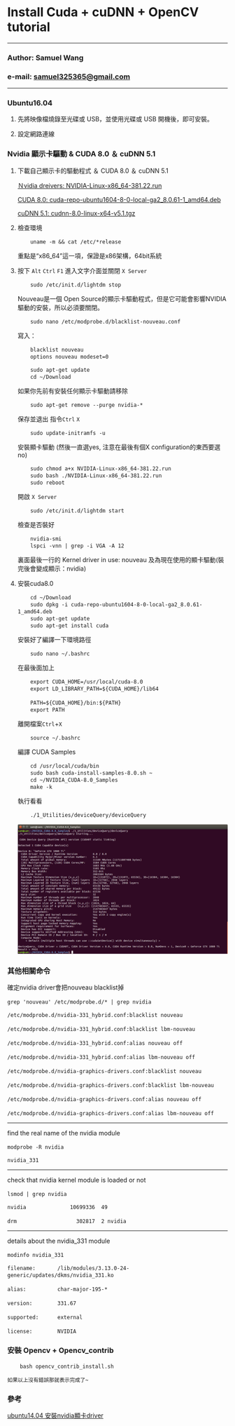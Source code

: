 # Install Cuda + cuDNN + OpenCV tutorial

****

### Author: Samuel Wang
### e-mail: samuel325365@gmail.com

****

### Ubuntu16.04 

1.  先將映像檔燒錄至光碟或 USB，並使用光碟或 USB 開機後，即可安裝。

2.  設定網路連線

### Nvidia 顯示卡驅動 & CUDA 8.0 ＆ cuDNN 5.1
1.  下載自己顯示卡的驅動程式 ＆ CUDA 8.0 ＆ cuDNN 5.1

    [Ｎvidia dreivers: NVIDIA-Linux-x86_64-381.22.run](http://www.nvidia.com.tw/Download/index.aspx?lang=tw)

    [CUDA 8.0: cuda-repo-ubuntu1604-8-0-local-ga2_8.0.61-1_amd64.deb](https://developer.nvidia.com/cuda-downloads)

    [cuDNN 5.1: cudnn-8.0-linux-x64-v5.1.tgz](https://developer.nvidia.com/cudnn)

2.  檢查環境
    ```Shell 
        uname -m && cat /etc/*release
    ```
    重點是“x86_64”這一項，保證是x86架構，64bit系統
  
2.  按下 `Alt` `Ctrl` `F1` 進入文字介面並關閉 `X Server`
    ```Shell
        sudo /etc/init.d/lightdm stop
    ```
    Nouveau是一個 Open Source的顯示卡驅動程式，但是它可能會影響NVIDIA驅動的安裝，所以必須要關閉。
    ```Shell
        sudo nano /etc/modprobe.d/blacklist-nouveau.conf
    ```
    寫入：
    ```Shell
        blacklist nouveau
        options nouveau modeset=0
    ```
    ```Shell
        sudo apt-get update
        cd ~/Download
    ```
    如果你先前有安裝任何顯示卡驅動請移除
    ```Shell
        sudo apt-get remove --purge nvidia-*
    ```
    保存並退出 指令`Ctrl` `X`
    ```Shell
        sudo update-initramfs -u
    ```
    安裝顯卡驅動 (然後一直選yes, 注意在最後有個X configuration的東西要選no)

    ```Shell
        sudo chmod a+x NVIDIA-Linux-x86_64-381.22.run
        sudo bash ./NVIDIA-Linux-x86_64-381.22.run
        sudo reboot
    ```
    開啟 `X Server`
    ```Shell
        sudo /etc/init.d/lightdm start
    ```
    檢查是否裝好
    ```Shell
        nvidia-smi
        lspci -vnn | grep -i VGA -A 12
    ```
    裏面最後一行的 Kernel driver in use: nouveau 及為現在使用的顯卡驅動(裝完後會變成顯示：nvidia)

3.  安裝cuda8.0

    ```Shell
        cd ~/Download
        sudo dpkg -i cuda-repo-ubuntu1604-8-0-local-ga2_8.0.61-1_amd64.deb
        sudo apt-get update
        sudo apt-get install cuda
    ```
    安裝好了編譯一下環境路徑
    ```Shell
        sudo nano ~/.bashrc
    ```
    在最後面加上
    ```Shell
        export CUDA_HOME=/usr/local/cuda-8.0
        export LD_LIBRARY_PATH=${CUDA_HOME}/lib64
        
        PATH=${CUDA_HOME}/bin:${PATH}
        export PATH
    ```
    離開檔案`Ctrl`+`X`
    ```Shell
        source ~/.bashrc
    ```
    編譯 CUDA Samples
    ```Shell
        cd /usr/local/cuda/bin
        sudo bash cuda-install-samples-8.0.sh ~
        cd ~/NVIDIA_CUDA-8.0_Samples
        make -k
    ```
    執行看看
    ```Shell
        ./1_Utilities/deviceQuery/deviceQuery
    ```
    ![image](https://github.com/samuel325365/Install_CUDA_Tutorial/blob/master/src/cuda_samples.png)


### 其他相關命令

確定nvidia driver會把nouveau blacklist掉

```grep 'nouveau' /etc/modprobe.d/* | grep nvidia```

```Shell
/etc/modprobe.d/nvidia-331_hybrid.conf:blacklist nouveau

/etc/modprobe.d/nvidia-331_hybrid.conf:blacklist lbm-nouveau

/etc/modprobe.d/nvidia-331_hybrid.conf:alias nouveau off

/etc/modprobe.d/nvidia-331_hybrid.conf:alias lbm-nouveau off

/etc/modprobe.d/nvidia-graphics-drivers.conf:blacklist nouveau

/etc/modprobe.d/nvidia-graphics-drivers.conf:blacklist lbm-nouveau

/etc/modprobe.d/nvidia-graphics-drivers.conf:alias nouveau off

/etc/modprobe.d/nvidia-graphics-drivers.conf:alias lbm-nouveau off

```

****

find the real name of the nvidia module

```modprobe -R nvidia```

```Shell
nvidia_331
```

****

check that nvidia kernel module is loaded or not

```lsmod | grep nvidia```

```Shell
nvidia              10699336  49 

drm                   302817  2 nvidia

```
****

details about the nvidia_331 module

```modinfo nvidia_331```

```Shell
filename:       /lib/modules/3.13.0-24-generic/updates/dkms/nvidia_331.ko

alias:          char-major-195-*

version:        331.67

supported:      external

license:        NVIDIA
```

### 安裝 Opencv + Opencv_contrib

```Shell
	bash opencv_contrib_install.sh
```
	如果以上沒有錯誤那就表示完成了~

### 參考

[ubuntu14.04 安裝nvidia顯卡driver](https://standbymesss.blogspot.tw/2016/09/ubuntu1404-nvidiadriver.html)

